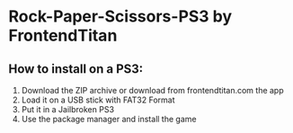 # Rock-Paper-Scissors-PS3 by FrontendTitan

## How to install on a PS3:

1. Download the ZIP archive or download from frontendtitan.com the app
2. Load it on a USB stick with FAT32 Format
3. Put it in a Jailbroken PS3
4. Use the package manager and install the game
